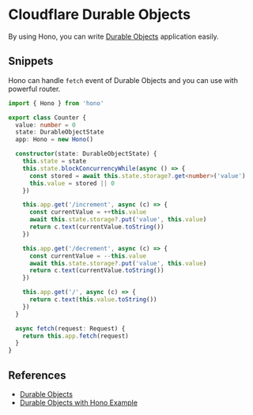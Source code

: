 # Cloudflare Durable Objects

By using Hono, you can write [Durable Objects](https://developers.cloudflare.com/durable-objects/) application easily.

## Snippets

Hono can handle `fetch` event of Durable Objects and you can use with powerful router.

```ts
import { Hono } from 'hono'

export class Counter {
  value: number = 0
  state: DurableObjectState
  app: Hono = new Hono()

  constructor(state: DurableObjectState) {
    this.state = state
    this.state.blockConcurrencyWhile(async () => {
      const stored = await this.state.storage?.get<number>('value')
      this.value = stored || 0
    })

    this.app.get('/increment', async (c) => {
      const currentValue = ++this.value
      await this.state.storage?.put('value', this.value)
      return c.text(currentValue.toString())
    })

    this.app.get('/decrement', async (c) => {
      const currentValue = --this.value
      await this.state.storage?.put('value', this.value)
      return c.text(currentValue.toString())
    })

    this.app.get('/', async (c) => {
      return c.text(this.value.toString())
    })
  }

  async fetch(request: Request) {
    return this.app.fetch(request)
  }
}
```

## References

- [Durable Objects](https://developers.cloudflare.com/durable-objects/)
- [Durable Objects with Hono Example](https://github.com/honojs/examples/blob/main/durable-objects/README.md)
